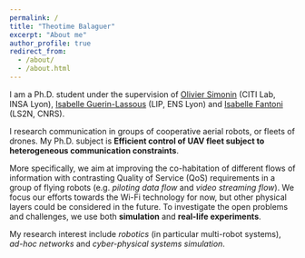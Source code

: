 ```yaml
---
permalink: /
title: "Theotime Balaguer"
excerpt: "About me"
author_profile: true
redirect_from: 
  - /about/
  - /about.html
---
```


I am a Ph.D. student under the supervision of [Olivier Simonin](http://perso.citi-lab.fr/osimonin/) (CITI Lab, INSA Lyon), [Isabelle Guerin-Lassous](https://perso.ens-lyon.fr/isabelle.guerin-lassous/) (LIP, ENS Lyon) and [Isabelle Fantoni](https://pagesperso.ls2n.fr/~fantoni-i/index.html) (LS2N, CNRS).

I research communication in groups of cooperative aerial robots, or fleets of drones. My Ph.D. subject is **Efficient control of UAV fleet subject to heterogeneous communication constraints**. 

More specifically, we aim at improving the co-habitation of different flows of information with contrasting Quality of Service (QoS) requirements in a group of flying robots (e.g. *piloting data flow* and *video streaming flow*). We focus our efforts towards the Wi-Fi technology for now, but other physical layers could be considered in the future. To investigate the open problems and challenges, we use both **simulation** and **real-life experiments**.

My research interest include *robotics* (in particular multi-robot systems), *ad-hoc networks* and *cyber-physical systems simulation*.